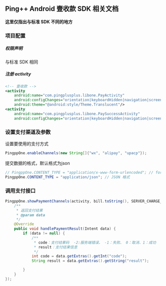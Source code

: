 ## Ping++ Android 壹收款 SDK 相关文档

__这里仅指出与标准 SDK 不同的地方__

### 项目配置
##### 权限声明
与标准 SDK 相同

##### 注册 activity
``` xml
<!-- 壹收款 -->
<activity
    android:name="com.pingplusplus.libone.PayActivity"
    android:configChanges="orientation|keyboardHidden|navigation|screenSize"
    android:theme="@android:style/Theme.Translucent"/>
<activity
    android:name="com.pingplusplus.libone.PaySuccessActivity"
    android:configChanges="orientation|keyboardHidden|navigation|screenSize"/>
```

### 设置支付渠道及参数
设置要使用的支付方式
``` java
PingppOne.enableChannels(new String[]{"wx", "alipay", "upacp"});
```

提交数据的格式，默认格式为json
``` java
// PingppOne.CONTENT_TYPE = "application/x-www-form-urlencoded"; // form 表单格式
PingppOne.CONTENT_TYPE = "application/json"; // JSON 格式
```

### 调用支付接口
``` java
PingppOne.showPaymentChannels(activity, bill.toString(), SERVER_CHARGE_URL, new PaymentHandler() {
    /**
     * 返回支付结果
     * @param data
     */
    @Override
    public void handlePaymentResult(Intent data) {
        if (data != null) {
            /**
             * code：支付结果码  -2:服务端错误、 -1：失败、 0：取消、1：成功
             * result：支付结果信息
             */
            int code = data.getExtras().getInt("code");
            String result = data.getExtras().getString("result");

        }
    }
});
```

